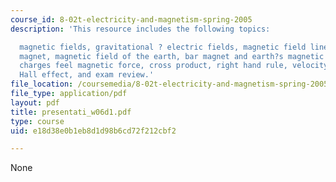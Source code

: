 ```yaml
---
course_id: 8-02t-electricity-and-magnetism-spring-2005
description: 'This resource includes the following topics:

  magnetic fields, gravitational ? electric fields, magnetic field lines from bar
  magnet, magnetic field of the earth, bar magnet and earth?s magnetic field, moving
  charges feel magnetic force, cross product, right hand rule, velocity selector,
  Hall effect, and exam review.'
file_location: /coursemedia/8-02t-electricity-and-magnetism-spring-2005/e18d38e0b1eb8d1d98b6cd72f212cbf2_presentati_w06d1.pdf
file_type: application/pdf
layout: pdf
title: presentati_w06d1.pdf
type: course
uid: e18d38e0b1eb8d1d98b6cd72f212cbf2

---
```

None
